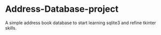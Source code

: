 # Address-Database-project
A simple address book database to start learning sqlite3 and refine tkinter skills. 
